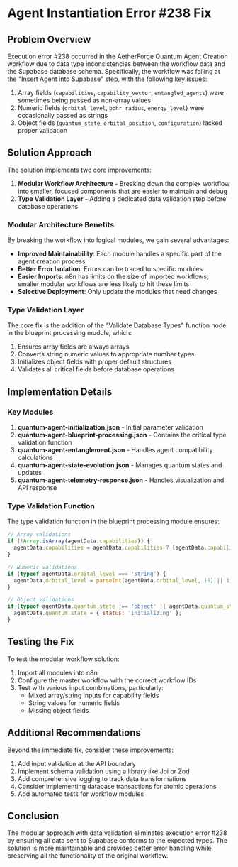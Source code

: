 # Agent Instantiation Error #238 Fix

## Problem Overview

Execution error #238 occurred in the AetherForge Quantum Agent Creation workflow due to data type inconsistencies between the workflow data and the Supabase database schema. Specifically, the workflow was failing at the "Insert Agent into Supabase" step, with the following key issues:

1. Array fields (`capabilities`, `capability_vector`, `entangled_agents`) were sometimes being passed as non-array values
2. Numeric fields (`orbital_level`, `bohr_radius`, `energy_level`) were occasionally passed as strings
3. Object fields (`quantum_state`, `orbital_position`, `configuration`) lacked proper validation

## Solution Approach

The solution implements two core improvements:

1. **Modular Workflow Architecture** - Breaking down the complex workflow into smaller, focused components that are easier to maintain and debug
2. **Type Validation Layer** - Adding a dedicated data validation step before database operations

### Modular Architecture Benefits

By breaking the workflow into logical modules, we gain several advantages:

- **Improved Maintainability**: Each module handles a specific part of the agent creation process
- **Better Error Isolation**: Errors can be traced to specific modules
- **Easier Imports**: n8n has limits on the size of imported workflows; smaller modular workflows are less likely to hit these limits
- **Selective Deployment**: Only update the modules that need changes

### Type Validation Layer

The core fix is the addition of the "Validate Database Types" function node in the blueprint processing module, which:

1. Ensures array fields are always arrays
2. Converts string numeric values to appropriate number types
3. Initializes object fields with proper default structures
4. Validates all critical fields before database operations

## Implementation Details

### Key Modules

1. **quantum-agent-initialization.json** - Initial parameter validation
2. **quantum-agent-blueprint-processing.json** - Contains the critical type validation function
3. **quantum-agent-entanglement.json** - Handles agent compatibility calculations
4. **quantum-agent-state-evolution.json** - Manages quantum states and updates
5. **quantum-agent-telemetry-response.json** - Handles visualization and API response

### Type Validation Function

The type validation function in the blueprint processing module ensures:

```javascript
// Array validations
if (!Array.isArray(agentData.capabilities)) {
  agentData.capabilities = agentData.capabilities ? [agentData.capabilities] : [];
}

// Numeric validations
if (typeof agentData.orbital_level === 'string') {
  agentData.orbital_level = parseInt(agentData.orbital_level, 10) || 1;
}

// Object validations
if (typeof agentData.quantum_state !== 'object' || agentData.quantum_state === null) {
  agentData.quantum_state = { status: 'initializing' };
}
```

## Testing the Fix

To test the modular workflow solution:

1. Import all modules into n8n
2. Configure the master workflow with the correct workflow IDs
3. Test with various input combinations, particularly:
   - Mixed array/string inputs for capability fields
   - String values for numeric fields
   - Missing object fields

## Additional Recommendations

Beyond the immediate fix, consider these improvements:

1. Add input validation at the API boundary
2. Implement schema validation using a library like Joi or Zod
3. Add comprehensive logging to track data transformations
4. Consider implementing database transactions for atomic operations
5. Add automated tests for workflow modules

## Conclusion

The modular approach with data validation eliminates execution error #238 by ensuring all data sent to Supabase conforms to the expected types. The solution is more maintainable and provides better error handling while preserving all the functionality of the original workflow. 